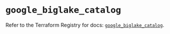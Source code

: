 # `google_biglake_catalog`

Refer to the Terraform Registry for docs: [`google_biglake_catalog`](https://registry.terraform.io/providers/hashicorp/google/5.12.0/docs/resources/biglake_catalog).
